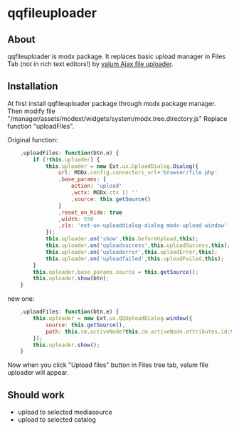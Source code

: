 qqfileuploader
==============
## About
qqfileuploader is modx package. It replaces basic upload manager in Files Tab (not in rich text editors!) by [valum Ajax file uploader](http://valums-file-uploader.github.io/file-uploader/).

## Installation
At first install qqfileuploader package through modx package manager. Then modify file "/manager/assets/modext/widgets/system/modx.tree.directory.js"
Replace function "uploadFiles".

Original function:
```javascript
    ,uploadFiles: function(btn,e) {
        if (!this.uploader) {
            this.uploader = new Ext.ux.UploadDialog.Dialog({
                url: MODx.config.connectors_url+'browser/file.php'
                ,base_params: {
                    action: 'upload'
                    ,wctx: MODx.ctx || ''
                    ,source: this.getSource()
                }
                ,reset_on_hide: true
                ,width: 550
                ,cls: 'ext-ux-uploaddialog-dialog modx-upload-window'
            });
            this.uploader.on('show',this.beforeUpload,this);
            this.uploader.on('uploadsuccess',this.uploadSuccess,this);
            this.uploader.on('uploaderror',this.uploadError,this);
            this.uploader.on('uploadfailed',this.uploadFailed,this);
        }
        this.uploader.base_params.source = this.getSource();
        this.uploader.show(btn);
    }
```

new one:
```javascript
    ,uploadFiles: function(btn,e) {
        this.uploader = new Ext.ux.QQUploadDialog.window({
            source: this.getSource(),
            path: this.cm.activeNode?this.cm.activeNode.attributes.id:this.root.attributes.id
        });
        this.uploader.show();
    }
```
Now when you click "Upload files" button in Files tree tab, valum file uploader will appear.
## Should work
* upload to selected mediasource
* upload to selected catalog
